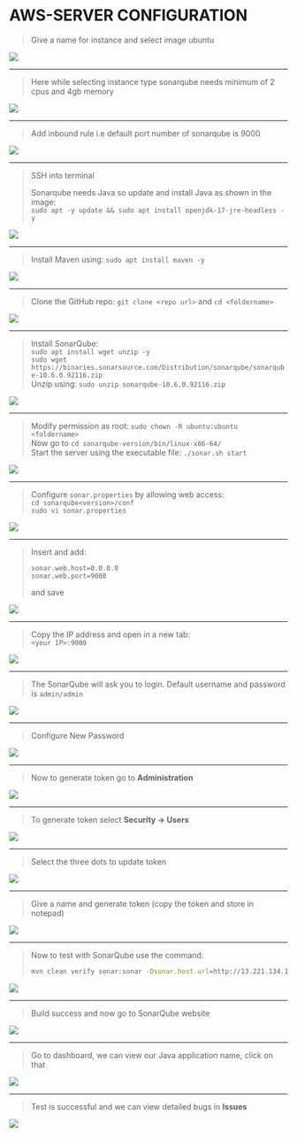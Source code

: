 # AWS-SERVER CONFIGURATION

> Give a name for instance and select image ubuntu

![](images/Screenshot%202025-10-21%20151155.png)

------

> Here while selecting instance type sonarqube needs minimum of 2 cpus and 4gb memory 

![](images/Screenshot%202025-10-21%20151221.png)

----

> Add inbound rule i.e default port number of sonarqube is 9000

![](images/Screenshot%202025-10-21%20151251.png)

-----

> SSH into terminal  
>
> Sonarqube needs Java so update and install Java as shown in the image:  
> `sudo apt -y update && sudo apt install openjdk-17-jre-headless -y`

![](images/Screenshot%202025-10-21%20152552.png)

------

> Install Maven using: `sudo apt install maven -y`

![](images/Screenshot%202025-10-21%20152632.png)

----

> Clone the GitHub repo: `git clone <repo url>` and `cd <foldername>` 

![](images/Screenshot%202025-10-21%20153035.png)

----

> Install SonarQube:  
> `sudo apt install wget unzip -y`  
> `sudo wget https://binaries.sonarsource.com/Distribution/sonarqube/sonarqube-10.6.0.92116.zip`  
> Unzip using: `sudo unzip sonarqube-10.6.0.92116.zip`   

![](images/Screenshot%202025-10-21%20153429.png)

----

> Modify permission as root: `sudo chown -R ubuntu:ubuntu <foldername>`  
> Now go to `cd sonarqube-version/bin/linux-x86-64/`  
> Start the server using the executable file: `./sonar.sh start`

![](images/Screenshot%202025-10-21%20153528.png)

-----

> Configure `sonar.properties` by allowing web access:  
> `cd sonarqube<version>/conf`  
> `sudo vi sonar.properties`

![](images/Screenshot%202025-10-21%20153758.png)

----

> Insert and add:  
>
> ```text
> sonar.web.host=0.0.0.0
> sonar.web.port=9000
> ```  
> and save

![](images/Screenshot%202025-10-21%20153910.png)

----

> Copy the IP address and open in a new tab:  
> `<your IP>:9000`

![](images/Screenshot%202025-10-21%20153622.png)

-----

> The SonarQube will ask you to login. Default username and password is `admin/admin`

![](images/Screenshot%202025-10-21%20155412.png)

------

> Configure New Password

![](images/Screenshot%202025-10-21%20155605.png)

-----

> Now to generate token go to **Administration**

![](images/Screenshot%202025-10-21%20155711.png)

----

> To generate token select **Security → Users**

![](images/Screenshot%202025-10-21%20155728.png)

-----

> Select the three dots to update token

![](images/Screenshot%202025-10-21%20155741.png)

----

> Give a name and generate token (copy the token and store in notepad)

![](images/Screenshot%202025-10-21%20155816.png)

-------

> Now to test with SonarQube use the command:  
> ```bash
> mvn clean verify sonar:sonar -Dsonar.host.url=http://13.221.134.199:9000 -Dsonar.login=squ_f07f413acf99fff40f16d40e801a02bfa605dc9b
> ```

![](images/Screenshot%202025-10-21%20163534.png)

------

> Build success and now go to SonarQube website

![](images/Screenshot%202025-10-21%20163618.png)

-----

> Go to dashboard, we can view our Java application name, click on that

![](images/Screenshot%202025-10-21%20163641.png)

----

> Test is successful and we can view detailed bugs in **Issues**

![](images/Screenshot%202025-10-21%20163702.png)
